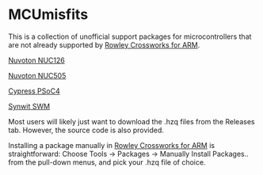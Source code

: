 MCUmisfits
==========

This is a collection of unofficial support packages for microcontrollers that are not already supported by [Rowley Crossworks for ARM](http://www.rowley.co.uk/arm/).

[Nuvoton NUC126](./Nuvoton_NUC126/README.md)

[Nuvoton NUC505](./Nuvoton_NUC505/README.md)

[Cypress PSoC4](./Cypress_PSoC4/README.md)

[Synwit SWM](./Synwit_SWM/README.md)

Most users will likely just want to download the .hzq files from the Releases tab.  However, the source code is also provided.

Installing a package manually in [Rowley Crossworks for ARM](http://www.rowley.co.uk/arm/) is straightforward: Choose Tools -> Packages -> Manually Install Packages.. from the pull-down menus, and pick your .hzq file of choice.
